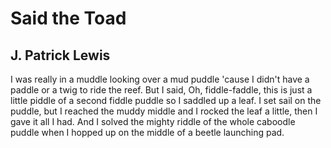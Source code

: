 # Said the Toad
## J. Patrick Lewis
I was really in a muddle
looking over a mud puddle
'cause I didn't have a paddle
or a twig to ride the reef.
But I said, Oh, fiddle-faddle,
this is just a little piddle
of a second fiddle puddle
so I saddled up a leaf.
I set sail on the puddle,
but I reached the muddy middle
and I rocked the leaf a little,
then I gave it all I had.
And I solved the mighty riddle
of the whole caboodle puddle
when I hopped up on the middle
of a beetle launching pad.